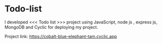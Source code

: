 # Todo-list

I developed <<< Todo list >>> project using JavaScript, node js , express js, MongoDB and Cyclic for deploying my project.

Project link: https://cobalt-blue-elephant-tam.cyclic.app
